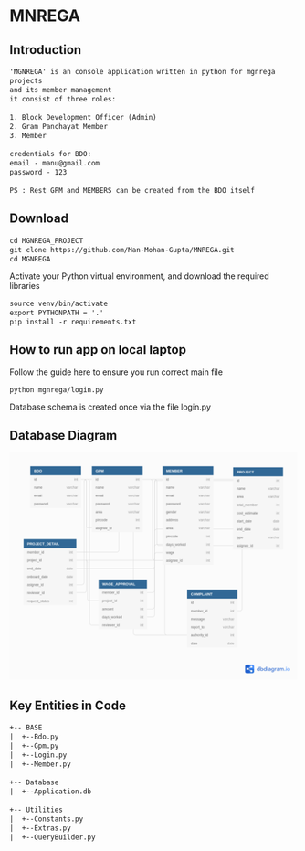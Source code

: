 # MNREGA
## Introduction
```
'MGNREGA' is an console application written in python for mgnrega projects 
and its member management
it consist of three roles:

1. Block Development Officer (Admin)
2. Gram Panchayat Member
3. Member

credentials for BDO:
email - manu@gmail.com
password - 123

PS : Rest GPM and MEMBERS can be created from the BDO itself
```
## Download

```
cd MGNREGA_PROJECT
git clone https://github.com/Man-Mohan-Gupta/MNREGA.git
cd MGNREGA
```


Activate your Python virtual environment, and download the required libraries
```
source venv/bin/activate
export PYTHONPATH = '.'
pip install -r requirements.txt
```

## How to run app on local laptop

Follow the guide here to ensure you run correct main file
```
python mgnrega/login.py
```

Database schema is created once via the file login.py

Database Diagram 
----

![Image of the database table](https://github.com/Man-Mohan-Gupta/MNREGA/blob/master/MNREGA.png)


Key Entities in Code
----
```   
+-- BASE
|  +--Bdo.py
|  +--Gpm.py
|  +--Login.py
|  +--Member.py

+-- Database
|  +--Application.db

+-- Utilities
|  +--Constants.py
|  +--Extras.py
|  +--QueryBuilder.py
```

